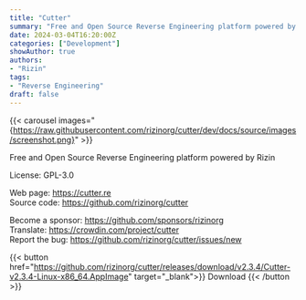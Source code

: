 ```yaml
---
title: "Cutter"
summary: "Free and Open Source Reverse Engineering platform powered by Rizin"
date: 2024-03-04T16:20:00Z
categories: ["Development"]
showAuthor: true
authors:
- "Rizin"
tags: 
- "Reverse Engineering"
draft: false
---
```


{{< carousel images="{https://raw.githubusercontent.com/rizinorg/cutter/dev/docs/source/images/screenshot.png}" >}}

Free and Open Source Reverse Engineering platform powered by Rizin

License: GPL-3.0

Web page: <https://cutter.re>  
Source code: <https://github.com/rizinorg/cutter>

Become a sponsor: <https://github.com/sponsors/rizinorg>  
Translate: <https://crowdin.com/project/cutter>  
Report the bug: <https://github.com/rizinorg/cutter/issues/new>  

{{< button href="https://github.com/rizinorg/cutter/releases/download/v2.3.4/Cutter-v2.3.4-Linux-x86_64.AppImage" target="_blank">}}
Download
{{< /button >}}